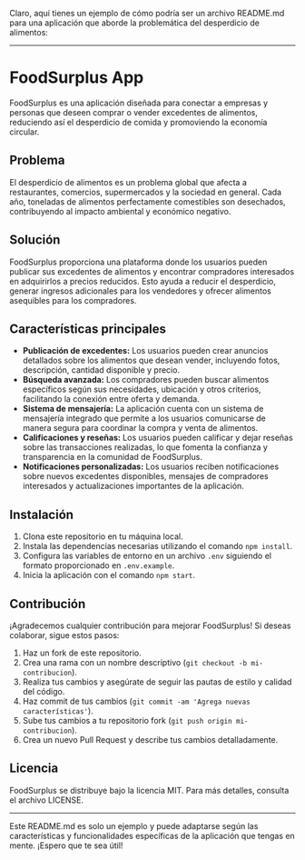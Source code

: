 Claro, aquí tienes un ejemplo de cómo podría ser un archivo README.md para una aplicación que aborde la problemática del desperdicio de alimentos:

---

# FoodSurplus App

FoodSurplus es una aplicación diseñada para conectar a empresas y personas que deseen comprar o vender excedentes de alimentos, reduciendo así el desperdicio de comida y promoviendo la economía circular.

## Problema

El desperdicio de alimentos es un problema global que afecta a restaurantes, comercios, supermercados y la sociedad en general. Cada año, toneladas de alimentos perfectamente comestibles son desechados, contribuyendo al impacto ambiental y económico negativo.

## Solución

FoodSurplus proporciona una plataforma donde los usuarios pueden publicar sus excedentes de alimentos y encontrar compradores interesados en adquirirlos a precios reducidos. Esto ayuda a reducir el desperdicio, generar ingresos adicionales para los vendedores y ofrecer alimentos asequibles para los compradores.

## Características principales

- **Publicación de excedentes:** Los usuarios pueden crear anuncios detallados sobre los alimentos que desean vender, incluyendo fotos, descripción, cantidad disponible y precio.
- **Búsqueda avanzada:** Los compradores pueden buscar alimentos específicos según sus necesidades, ubicación y otros criterios, facilitando la conexión entre oferta y demanda.
- **Sistema de mensajería:** La aplicación cuenta con un sistema de mensajería integrado que permite a los usuarios comunicarse de manera segura para coordinar la compra y venta de alimentos.
- **Calificaciones y reseñas:** Los usuarios pueden calificar y dejar reseñas sobre las transacciones realizadas, lo que fomenta la confianza y transparencia en la comunidad de FoodSurplus.
- **Notificaciones personalizadas:** Los usuarios reciben notificaciones sobre nuevos excedentes disponibles, mensajes de compradores interesados y actualizaciones importantes de la aplicación.

## Instalación

1. Clona este repositorio en tu máquina local.
2. Instala las dependencias necesarias utilizando el comando `npm install`.
3. Configura las variables de entorno en un archivo `.env` siguiendo el formato proporcionado en `.env.example`.
4. Inicia la aplicación con el comando `npm start`.

## Contribución

¡Agradecemos cualquier contribución para mejorar FoodSurplus! Si deseas colaborar, sigue estos pasos:

1. Haz un fork de este repositorio.
2. Crea una rama con un nombre descriptivo (`git checkout -b mi-contribucion`).
3. Realiza tus cambios y asegúrate de seguir las pautas de estilo y calidad del código.
4. Haz commit de tus cambios (`git commit -am 'Agrega nuevas características'`).
5. Sube tus cambios a tu repositorio fork (`git push origin mi-contribucion`).
6. Crea un nuevo Pull Request y describe tus cambios detalladamente.

## Licencia

FoodSurplus se distribuye bajo la licencia MIT. Para más detalles, consulta el archivo LICENSE.

---

Este README.md es solo un ejemplo y puede adaptarse según las características y funcionalidades específicas de la aplicación que tengas en mente. ¡Espero que te sea útil!
